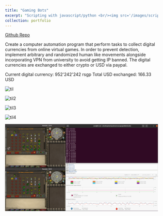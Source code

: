 ```yaml
---
title: "Gaming Bots"
excerpt: "Scripting with javascript/python <br/><img src='/images/script.png'>"
collection: portfolio
---
```


[Github Repo](https://github.com/yida-li/https://github.com/yida-li/https://github.com/yida-li/Gaming-Bots)

Create a computer automation program that perform tasks to collect digital currencies from online virtual games. In order to prevent detection, implement arbitrary and randomized human like movements alongside incorporating VPN from university to avoid getting IP banned. The digital currencies are exchanged to either crypto or USD via paypal.

Current digital currency: 952'242'242 rsgp
Total USD exchanged: 166.33 USD

![til](/images/y1.gif)

![til2](/images/y2.gif)

![til3](/images/y3.gif)

![til4](/images/y4.gif)

![til4](/images/mine.png)